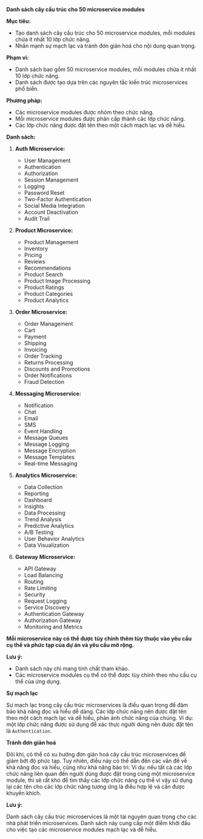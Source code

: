 **Danh sách cây cấu trúc cho 50 microservice modules**

**Mục tiêu:**

* Tạo danh sách cây cấu trúc cho 50 microservice modules, mỗi modules chứa ít nhất 10 lớp chức năng.
* Nhấn mạnh sự mạch lạc và tránh đơn giản hoá cho nội dung quan trọng.

**Phạm vi:**

* Danh sách bao gồm 50 microservice modules, mỗi modules chứa ít nhất 10 lớp chức năng.
* Danh sách được tạo dựa trên các nguyên tắc kiến trúc microservices phổ biến.

**Phương pháp:**

* Các microservice modules được nhóm theo chức năng.
* Mỗi microservice modules được phân cấp thành các lớp chức năng.
* Các lớp chức năng được đặt tên theo một cách mạch lạc và dễ hiểu.

**Danh sách:**

1. **Auth Microservice:**
   - User Management
   - Authentication
   - Authorization
   - Session Management
   - Logging
   - Password Reset
   - Two-Factor Authentication
   - Social Media Integration
   - Account Deactivation
   - Audit Trail

2. **Product Microservice:**
   - Product Management
   - Inventory
   - Pricing
   - Reviews
   - Recommendations
   - Product Search
   - Product Image Processing
   - Product Ratings
   - Product Categories
   - Product Analytics

3. **Order Microservice:**
   - Order Management
   - Cart
   - Payment
   - Shipping
   - Invoicing
   - Order Tracking
   - Returns Processing
   - Discounts and Promotions
   - Order Notifications
   - Fraud Detection

4. **Messaging Microservice:**
   - Notification
   - Chat
   - Email
   - SMS
   - Event Handling
   - Message Queues
   - Message Logging
   - Message Encryption
   - Message Templates
   - Real-time Messaging

5. **Analytics Microservice:**
   - Data Collection
   - Reporting
   - Dashboard
   - Insights
   - Data Processing
   - Trend Analysis
   - Predictive Analytics
   - A/B Testing
   - User Behavior Analytics
   - Data Visualization

6. **Gateway Microservice:**
   - API Gateway
   - Load Balancing
   - Routing
   - Rate Limiting
   - Security
   - Request Logging
   - Service Discovery
   - Authentication Gateway
   - Authorization Gateway
   - Monitoring and Metrics


**Mỗi microservice này có thể được tùy chỉnh thêm tùy thuộc vào yêu cầu cụ thể và phức tạp của dự án và yêu cầu mở rộng.**

**Lưu ý:**

* Danh sách này chỉ mang tính chất tham khảo.
* Các microservice modules cụ thể có thể được tùy chỉnh theo nhu cầu cụ thể của ứng dụng.

**Sự mạch lạc**

Sự mạch lạc trong cây cấu trúc microservices là điều quan trọng để đảm bảo khả năng đọc và hiểu dễ dàng. Các lớp chức năng nên được đặt tên theo một cách mạch lạc và dễ hiểu, phản ánh chức năng của chúng. Ví dụ: một lớp chức năng được sử dụng để xác thực người dùng nên được đặt tên là `Authentication`.

**Tránh đơn giản hoá**

Đôi khi, có thể có xu hướng đơn giản hoá cây cấu trúc microservices để giảm bớt độ phức tạp. Tuy nhiên, điều này có thể dẫn đến các vấn đề về khả năng đọc và hiểu, cũng như khả năng bảo trì. Ví dụ: nếu tất cả các lớp chức năng liên quan đến người dùng được đặt trong cùng một microservice module, thì sẽ rất khó để tìm thấy các lớp chức năng cụ thể vì vậy sử dụng lại các tên cho các lớp chức năng tương ứng là điều hợp lệ và cần được khuyến khích.

**Lưu ý:**

Danh sách cây cấu trúc microservices là một tài nguyên quan trọng cho các nhà phát triển microservices. Danh sách này cung cấp một điểm khởi đầu cho việc tạo các microservice modules mạch lạc và dễ hiểu.